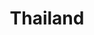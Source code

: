 ---
title: "Thailand"
introtext: "Thailand ligt in Zuidoost-Azië en grenst aan de vier landen Maleisië, Cambodja, Myanmar en Laos. De hoofdstad Bangkok is al een avontuur op zich waar de Thaise bevolking je zeer gastvrij ontvangt. Thailand wordt ook wel het ‘Land van de Glimlach’ genoemd. Bangkok is een enorme metropool met veel bezienswaardigheden, zoals prachtige tempels, luxe shoppingmalls en geweldige restaurants. Het land heeft een gevarieerd landschap met beboste bergen, rivieren, regenwouden maar ook stukken droogte. In het zuiden van Thailand vind je de witte stranden van je dromen. De drie eilanden Koh Samui, Koh Phangan en Koh Tao zijn te vinden in de Golf van Thailand en zijn zeer populair onder toeristen en backpackers. Aan de westkant grenst Thailand aan de Andaman Zee waar prachtige strandbestemmingen als Koh Phi Phi en Phuket zijn te vinden. Een rondreis door Thailand brengt je langs schitterende boeddhistische tempels, exotische dieren en sprookjesachtige zandstranden. "
introimage: "https://lh3.googleusercontent.com/rtz3qSPjxtmphbgvagyMDcXSiKw-GlbYxeE2SjPVczZoArccn3a6lKhYU94g6Z7kIHfJwyPjefP0vsp8BLB2il0SnNwXGj4dftzzJl2ouFVWgvnt3CD42sqtRsArue-xYqLVhQNCWA=w2400"
surface: "513.000"
inhabitants: "69.000.000"
rate: "0,028"
valuta: "baht"
---